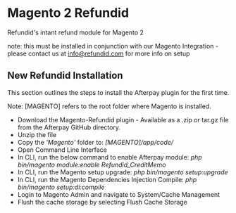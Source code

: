 # Magento 2 Refundid
Refundid's intant refund module for Magento 2

note: this must be installed in conjunction with our Magento Integration - please contact us at info@refundid.com for more info on setup


## New Refundid Installation
This section outlines the steps to install the Afterpay plugin for the first time.

Note: [MAGENTO] refers to the root folder where Magento is installed.

- Download the Magento-Refundid plugin - Available as a .zip or tar.gz file from the Afterpay GitHub directory. 
- Unzip the file
- Copy the *'Magento'* folder to: *[MAGENTO]/app/code/* 
- Open Command Line Interface
- In CLI, run the below command to enable Afterpay module: *php bin/magento module:enable Refundid_CreditMemo*
- In CLI, run the Magento setup upgrade: *php bin/magento setup:upgrade*
- In CLI, run the Magento Dependencies Injection Compile: *php bin/magento setup:di:compile*
- Login to Magento Admin and navigate to System/Cache Management
- Flush the cache storage by selecting Flush Cache Storage